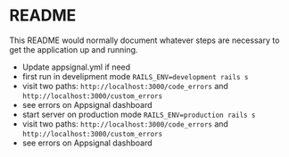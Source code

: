 # README

This README would normally document whatever steps are necessary to get the
application up and running.

* Update appsignal.yml if need
* first run in develipment mode `RAILS_ENV=development rails s`
* visit two paths: `http://localhost:3000/code_errors` and `http://localhost:3000/custom_errors`
* see errors on Appsignal dashboard
* start server on production mode `RAILS_ENV=production rails s`
* visit two paths: `http://localhost:3000/code_errors` and `http://localhost:3000/custom_errors`
* see errors on Appsignal dashboard
